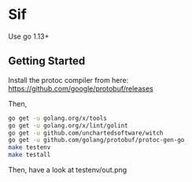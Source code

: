 # Sif

Use go 1.13+

## Getting Started

Install the protoc compiler from here: https://github.com/google/protobuf/releases

Then,

```bash
go get -u golang.org/x/tools
go get -u golang.org/x/lint/golint
go get -u github.com/unchartedsoftware/witch
go get -u github.com/golang/protobuf/protoc-gen-go
make testenv
make testall
```

Then, have a look at testenv/out.png
